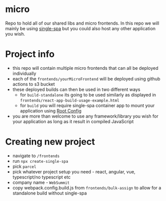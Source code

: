 # micro
Repo to hold all of our shared libs and micro frontends.
In this repo we will mainly be using [single-spa](https://single-spa.js.org/docs/getting-started-overview) but you could also host any other application you wish.

# Project info
- this repo will contain multiple micro frontends that can all be deployed individually
- each of the `frontends/yourMicroFrontend` will be deployed using github actions to s3 bucket
- these deployed builds can then be used in two different ways
  - for `build-standalone` its going to be used similarly as displayed in `frontends/react-app-build-usage-example.html`
  - for `build` you will require single-spa container app to mount your application using [Root Config](https://single-spa.js.org/docs/configuration)
- you are more than welcome to use any framework/library you wish for your application as long as it result in compiled JavaScript

# Creating new project
- navigate to `/frontends` 
- run `npx create-single-spa`
- pick `parcel`
- pick whatever project setup you need - react, angular, vue, typescript/no typescript etc
- company name - `WebSummit`
- copy webpack.config.build.js from `frontends/bulk-assign` to allow for a standalone build without single-spa